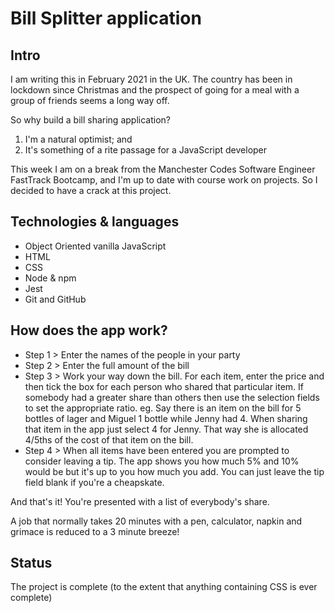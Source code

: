 # Bill Splitter application

## Intro

I am writing this in February 2021 in the UK. The country has been in lockdown since Christmas and the prospect of going for a meal with a group of friends seems a long way off.

So why build a bill sharing application?

1. I'm a natural optimist; and
2. It's something of a rite passage for a JavaScript developer

This week I am on a break from the Manchester Codes Software Engineer FastTrack Bootcamp, and I'm up to date with course work on projects. So I decided to have a crack at this project.

## Technologies & languages

* Object Oriented vanilla JavaScript
* HTML
* CSS
* Node & npm
* Jest
* Git and GitHub

## How does the app work?

* Step 1 > Enter the names of the people in your party
* Step 2 > Enter the full amount of the bill
* Step 3 > Work your way down the bill. For each item, enter the price and then tick the box for each person who shared that particular item.
    If somebody had a greater share than others then use the selection fields to set the appropriate ratio.
    eg. Say there is an item on the bill for 5 bottles of lager and Miguel 1 bottle while Jenny had 4. When sharing that item in the app just select 4 for Jenny. That way she is allocated 4/5ths of the cost of that item on the bill.
* Step 4 > When all items have been entered you are prompted to consider leaving a tip. The app shows you how much 5% and 10% would be but it's up to you how much you add. You can just leave the tip field blank if you're a cheapskate.

And that's it! You're presented with a list of everybody's share.

A job that normally takes 20 minutes with a pen, calculator, napkin and grimace is reduced to a 3 minute breeze!

## Status

The project is complete (to the extent that anything containing CSS is ever complete)

